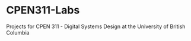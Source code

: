 # CPEN311-Labs
Projects for CPEN 311 - Digital Systems Design at the University of British Columbia

